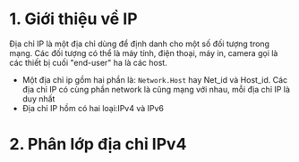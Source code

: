 # 1. Giới thiệu về IP
   Địa chỉ IP là một địa chỉ dùng để định danh cho một số đối tượng trong mạng. Các đối tượng có thể là máy tính, điện thoại, máy in, camera gọi là các thiết bị cuối "end-user" ha là các host.
 - Một địa chỉ ip gồm hai phần là: `Network.Host` hay Net_id và Host_id. Các địa chỉ IP có cùng phần network là cũng mạng với nhau, mỗi địa chỉ IP là duy nhất
 - Địa chỉ IP hồm có hai loại:IPv4 và IPv6
# 2. Phân lớp địa chỉ IPv4
  
